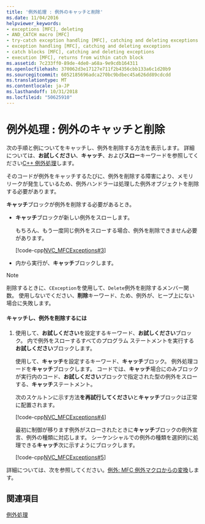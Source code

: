 ```yaml
---
title: '例外処理 : 例外のキャッチと削除'
ms.date: 11/04/2016
helpviewer_keywords:
- exceptions [MFC], deleting
- AND_CATCH macro [MFC]
- try-catch exception handling [MFC], catching and deleting exceptions
- exception handling [MFC], catching and deleting exceptions
- catch blocks [MFC], catching and deleting exceptions
- execution [MFC], returns from within catch block
ms.assetid: 7c233ff0-89de-4de0-a68a-9e9cdb164311
ms.openlocfilehash: 370062d3e17127e711f2b4356cbb133a6c1d20b9
ms.sourcegitcommit: 6052185696adca270bc9bdbec45a626dd89cdcdd
ms.translationtype: MT
ms.contentlocale: ja-JP
ms.lasthandoff: 10/31/2018
ms.locfileid: "50625910"
---
```

# <a name="exceptions-catching-and-deleting-exceptions"></a>例外処理 : 例外のキャッチと削除

次の手順と例についてをキャッチし、例外を削除する方法を表示します。 詳細については、**お試しください**、**キャッチ**、および**スロー**キーワードを参照してください[C++ 例外処理](../cpp/cpp-exception-handling.md)します。

そのコードが例外をキャッチするたびに、例外を削除する障害により、メモリ リークが発生しているため、例外ハンドラーは処理した例外オブジェクトを削除する必要があります。

**キャッチ**ブロックが例外を削除する必要があるとき。

- **キャッチ**ブロックが新しい例外をスローします。

   もちろん、もう一度同じ例外をスローする場合、例外を削除できません必要があります。

   [!code-cpp[NVC_MFCExceptions#3](../mfc/codesnippet/cpp/exceptions-catching-and-deleting-exceptions_1.cpp)]

- 内から実行が、**キャッチ**ブロックします。

> [!NOTE]
>  削除するときに、`CException`を使用して、`Delete`例外を削除するメンバー関数。 使用しないでください、**削除**キーワード、ため、例外が、ヒープ上にない場合に失敗します。

#### <a name="to-catch-and-delete-exceptions"></a>キャッチし、例外を削除するには

1. 使用して、**お試しください**を設定するキーワード、**お試しください**ブロック。 内で例外をスローするすべてのプログラム ステートメントを実行する**お試しください**ブロックします。

   使用して、**キャッチ**を設定するキーワード、**キャッチ**ブロック。 例外処理コードを**キャッチ**ブロックします。 コードでは、**キャッチ**場合にのみブロックが実行内のコード、**お試しください**ブロックで指定された型の例外をスローする、**キャッチ**ステートメント。

   次のスケルトンに示す方法**を再試行してください**と**キャッチ**ブロックは正常に配置されます。

   [!code-cpp[NVC_MFCExceptions#4](../mfc/codesnippet/cpp/exceptions-catching-and-deleting-exceptions_2.cpp)]

   最初に制御が移ります例外がスローされたときに**キャッチ**ブロックの例外宣言、例外の種類に対応します。 シーケンシャルでの例外の種類を選択的に処理できる**キャッチ**次に示すようにブロックします。

   [!code-cpp[NVC_MFCExceptions#5](../mfc/codesnippet/cpp/exceptions-catching-and-deleting-exceptions_3.cpp)]

詳細については、次を参照してください。[例外: MFC 例外マクロからの変換](../mfc/exceptions-converting-from-mfc-exception-macros.md)します。

## <a name="see-also"></a>関連項目

[例外処理](../mfc/exception-handling-in-mfc.md)

